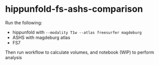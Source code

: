 # hippunfold-fs-ashs-comparison

Run the following:
 - hippunfold with `--modality T1w --atlas freesurfer magdeburg`
 - ASHS with magdeburg atlas
 - FS7

Then run workflow to calculate volumes, and notebook (WIP) to perform analysis
